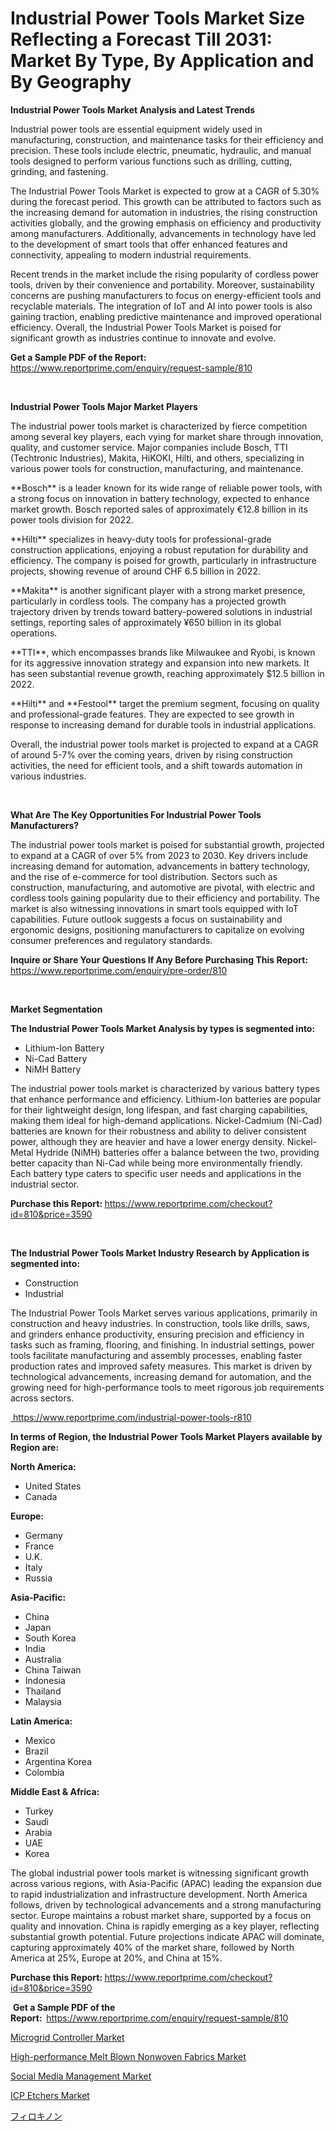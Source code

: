 <p><h1>Industrial Power Tools Market Size Reflecting a Forecast Till 2031: Market By Type, By Application and By Geography</h1></p><p><strong>Industrial Power Tools Market Analysis and Latest Trends</strong></p>
<p><p>Industrial power tools are essential equipment widely used in manufacturing, construction, and maintenance tasks for their efficiency and precision. These tools include electric, pneumatic, hydraulic, and manual tools designed to perform various functions such as drilling, cutting, grinding, and fastening. </p><p>The Industrial Power Tools Market is expected to grow at a CAGR of 5.30% during the forecast period. This growth can be attributed to factors such as the increasing demand for automation in industries, the rising construction activities globally, and the growing emphasis on efficiency and productivity among manufacturers. Additionally, advancements in technology have led to the development of smart tools that offer enhanced features and connectivity, appealing to modern industrial requirements.</p><p>Recent trends in the market include the rising popularity of cordless power tools, driven by their convenience and portability. Moreover, sustainability concerns are pushing manufacturers to focus on energy-efficient tools and recyclable materials. The integration of IoT and AI into power tools is also gaining traction, enabling predictive maintenance and improved operational efficiency. Overall, the Industrial Power Tools Market is poised for significant growth as industries continue to innovate and evolve.</p></p>
<p><strong>Get a Sample PDF of the Report:&nbsp;</strong> <a href="https://www.reportprime.com/enquiry/request-sample/810">https://www.reportprime.com/enquiry/request-sample/810</a></p>
<p>&nbsp;</p>
<p><strong>Industrial Power Tools Major Market Players</strong></p>
<p><p>The industrial power tools market is characterized by fierce competition among several key players, each vying for market share through innovation, quality, and customer service. Major companies include Bosch, TTI (Techtronic Industries), Makita, HiKOKI, Hilti, and others, specializing in various power tools for construction, manufacturing, and maintenance.</p><p>**Bosch** is a leader known for its wide range of reliable power tools, with a strong focus on innovation in battery technology, expected to enhance market growth. Bosch reported sales of approximately €12.8 billion in its power tools division for 2022.</p><p>**Hilti** specializes in heavy-duty tools for professional-grade construction applications, enjoying a robust reputation for durability and efficiency. The company is poised for growth, particularly in infrastructure projects, showing revenue of around CHF 6.5 billion in 2022.</p><p>**Makita** is another significant player with a strong market presence, particularly in cordless tools. The company has a projected growth trajectory driven by trends toward battery-powered solutions in industrial settings, reporting sales of approximately ¥650 billion in its global operations.</p><p>**TTI**, which encompasses brands like Milwaukee and Ryobi, is known for its aggressive innovation strategy and expansion into new markets. It has seen substantial revenue growth, reaching approximately $12.5 billion in 2022.</p><p>**Hilti** and **Festool** target the premium segment, focusing on quality and professional-grade features. They are expected to see growth in response to increasing demand for durable tools in industrial applications.</p><p>Overall, the industrial power tools market is projected to expand at a CAGR of around 5-7% over the coming years, driven by rising construction activities, the need for efficient tools, and a shift towards automation in various industries.</p></p>
<p>&nbsp;</p>
<p><strong>What Are The Key Opportunities For Industrial Power Tools Manufacturers?</strong></p>
<p><p>The industrial power tools market is poised for substantial growth, projected to expand at a CAGR of over 5% from 2023 to 2030. Key drivers include increasing demand for automation, advancements in battery technology, and the rise of e-commerce for tool distribution. Sectors such as construction, manufacturing, and automotive are pivotal, with electric and cordless tools gaining popularity due to their efficiency and portability. The market is also witnessing innovations in smart tools equipped with IoT capabilities. Future outlook suggests a focus on sustainability and ergonomic designs, positioning manufacturers to capitalize on evolving consumer preferences and regulatory standards.</p></p>
<p><strong>Inquire or Share Your Questions If Any Before Purchasing This Report:</strong> <a href="https://www.reportprime.com/enquiry/pre-order/810">https://www.reportprime.com/enquiry/pre-order/810</a></p>
<p>&nbsp;</p>
<p><strong>Market Segmentation</strong></p>
<p><strong>The Industrial Power Tools Market Analysis by types is segmented into:</strong></p>
<p><ul><li>Lithium-Ion Battery</li><li>Ni-Cad Battery</li><li>NiMH Battery</li></ul></p>
<p><p>The industrial power tools market is characterized by various battery types that enhance performance and efficiency. Lithium-Ion batteries are popular for their lightweight design, long lifespan, and fast charging capabilities, making them ideal for high-demand applications. Nickel-Cadmium (Ni-Cad) batteries are known for their robustness and ability to deliver consistent power, although they are heavier and have a lower energy density. Nickel-Metal Hydride (NiMH) batteries offer a balance between the two, providing better capacity than Ni-Cad while being more environmentally friendly. Each battery type caters to specific user needs and applications in the industrial sector.</p></p>
<p><strong>Purchase this Report:&nbsp;</strong><a href="https://www.reportprime.com/checkout?id=810&price=3590">https://www.reportprime.com/checkout?id=810&price=3590</a></p>
<p>&nbsp;</p>
<p><strong>The Industrial Power Tools Market Industry Research by Application is segmented into:</strong></p>
<p><ul><li>Construction</li><li>Industrial</li></ul></p>
<p><p>The Industrial Power Tools Market serves various applications, primarily in construction and heavy industries. In construction, tools like drills, saws, and grinders enhance productivity, ensuring precision and efficiency in tasks such as framing, flooring, and finishing. In industrial settings, power tools facilitate manufacturing and assembly processes, enabling faster production rates and improved safety measures. This market is driven by technological advancements, increasing demand for automation, and the growing need for high-performance tools to meet rigorous job requirements across sectors.</p></p>
<p><a href="https://www.reportprime.com/industrial-power-tools-r810">&nbsp;https://www.reportprime.com/industrial-power-tools-r810</a></p>
<p><strong>In terms of Region, the Industrial Power Tools Market Players available by Region are:</strong></p>
<p>
    <p> <strong> North America: </strong>
        <ul>
            <li>United States</li>
            <li>Canada</li>
        </ul>
        </p> 
    <p> <strong> Europe: </strong>
        <ul>
            <li>Germany</li>
            <li>France</li>
            <li>U.K.</li>
            <li>Italy</li>
            <li>Russia</li>
        </ul>
        </p> 
    <p> <strong> Asia-Pacific: </strong>
        <ul>
            <li>China</li>
            <li>Japan</li>
            <li>South Korea</li>
            <li>India</li>
            <li>Australia</li>
            <li>China Taiwan</li>
            <li>Indonesia</li>
            <li>Thailand</li>
            <li>Malaysia</li>
        </ul>
        </p> 
    <p> <strong> Latin America: </strong>
        <ul>
            <li>Mexico</li>
            <li>Brazil</li>
            <li>Argentina Korea</li>
            <li>Colombia</li>
        </ul>
        </p> 
    <p> <strong> Middle East & Africa: </strong>
        <ul>
            <li>Turkey</li>
            <li>Saudi</li>
            <li>Arabia</li>
            <li>UAE</li>
            <li>Korea</li>
        </ul>
    </p>
    </p>
<p><p>The global industrial power tools market is witnessing significant growth across various regions, with Asia-Pacific (APAC) leading the expansion due to rapid industrialization and infrastructure development. North America follows, driven by technological advancements and a strong manufacturing sector. Europe maintains a robust market share, supported by a focus on quality and innovation. China is rapidly emerging as a key player, reflecting substantial growth potential. Future projections indicate APAC will dominate, capturing approximately 40% of the market share, followed by North America at 25%, Europe at 20%, and China at 15%.</p></p>
<p><strong>Purchase this Report: </strong><a href="https://www.reportprime.com/checkout?id=810&price=3590">https://www.reportprime.com/checkout?id=810&price=3590</a></p>
<p>&nbsp;<strong>Get a Sample PDF of the Report:&nbsp;&nbsp;</strong><a href="https://www.reportprime.com/enquiry/request-sample/810">https://www.reportprime.com/enquiry/request-sample/810</a></p>
<p><strong></strong></p>
<p><p><a href="https://medium.com/@anne.mitchell45476/microgrid-controller-market-size-share-analysis-growth-trends-forecast-2024-2031-f505d294afbb">Microgrid Controller Market</a></p><p><a href="https://github.com/pizolina/Market-Research-Report-List-6/blob/main/high-performance-melt-blown-nonwoven-fabrics-market.md">High-performance Melt Blown Nonwoven Fabrics Market</a></p><p><a href="https://medium.com/@anne.mitchell45476/global-social-media-management-market-opportunities-and-market-challenges-2024-2031-ef308e3becad">Social Media Management Market</a></p><p><a href="https://issuu.com/reportprime-2/docs/icp-etchers-market-size-2030.pptx_a7928497deab1b">ICP Etchers Market</a></p><p><a href="https://medium.com/@titusboyer1/%E3%82%B0%E3%83%AD%E3%83%BC%E3%83%90%E3%83%AB%E3%83%95%E3%82%A3%E3%83%AD%E3%82%AD%E3%83%8E%E3%83%B3%E5%B8%82%E5%A0%B4%E3%81%AE%E5%8C%85%E6%8B%AC%E7%9A%84%E5%88%86%E6%9E%90-%E6%88%90%E9%95%B7%E3%83%88%E3%83%AC%E3%83%B3%E3%83%89-%E5%B8%82%E5%A0%B4%E4%BA%88%E6%B8%AC-2024%E5%B9%B4-2031%E5%B9%B4-7af1fa09248b">フィロキノン</a></p></p>